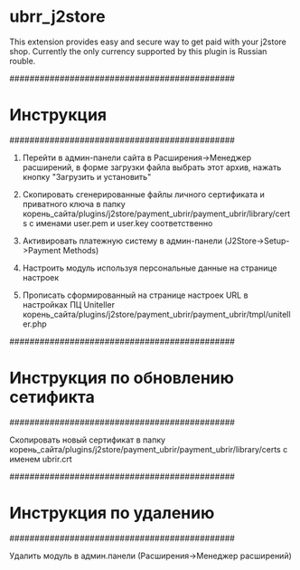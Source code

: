 # ubrr_j2store
This extension provides easy and secure way to get paid with your j2store shop. Currently the only currency supported by this plugin is Russian rouble.


#############################################
#                Инструкция                 #
#############################################



1) Перейти в админ-панели сайта в Расширения->Менеджер расширений, в форме загрузки файла выбрать этот архив, нажать кнопку "Загрузить и установить"

2) Скопировать сгенерированные файлы личного сертификата и приватного ключа в папку корень_сайта/plugins/j2store/payment_ubrir/payment_ubrir/library/certs c именами user.pem и user.key соответственно

3) Активировать платежную систему в админ-панели (J2Store->Setup->Payment Methods)

4) Настроить модуль используя персональные данные на странице настроек

5) Прописать сформированный на странице настроек URL в настройках ПЦ Uniteller корень_сайта/plugins/j2store/payment_ubrir/payment_ubrir/tmpl/uniteller.php



#############################################
#          Инструкция по обновлению сетификта      #
#############################################




Скопировать новый сертификат в папку корень_сайта/plugins/j2store/payment_ubrir/payment_ubrir/library/certs c именем ubrir.crt




#############################################
#              Инструкция по удалению      #
#############################################


Удалить модуль в админ.панели (Расширения->Менеджер расширений)
